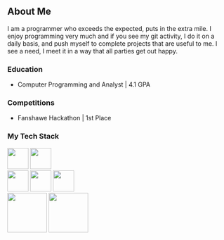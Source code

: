 ## About Me
I am a programmer who exceeds the expected, puts in the extra mile. I enjoy programming very much and if you see my git activity, I do it on a daily basis, and push myself to complete projects that are useful to me. I see a need, I meet it in a way that all parties get out happy.

### Education
- Computer Programming and Analyst | 4.1 GPA

### Competitions
- Fanshawe Hackathon | 1st Place

### My Tech Stack
<img src="https://github.com/user-attachments/assets/5f746a78-2b61-4a69-9830-be681030069e" width="48">
<img src="https://github.com/user-attachments/assets/1f0bfd68-a8f3-4e6a-9ce5-ae1ac625ab94" width="48">
<br />
<img src="https://github.com/user-attachments/assets/c062bab5-9b4c-4f57-b1f5-a427108baa75" width="48">
<img src="https://github.com/user-attachments/assets/6083dbc2-6ee0-4dc2-8d64-11bbedbee643" width="48">
<img src="https://github.com/user-attachments/assets/b1090269-e6fe-43a2-bbae-9468b6154151" width="48">
<br />
<img src="https://github.com/user-attachments/assets/bc817b9e-f73d-4141-9b35-050c6c7fffc0" width="90">
<img src="https://github.com/user-attachments/assets/842215db-8342-45e9-a397-e2b9baed5600" width="90">
